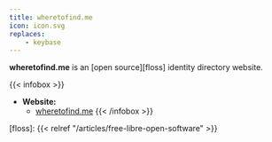 ```yaml
---
title: wheretofind.me
icon: icon.svg
replaces:
    - keybase
---
```


**wheretofind.me** is an [open source][floss] identity directory website. 

{{< infobox >}}
- **Website:**
    - [wheretofind.me](https://wheretofind.me/)
{{< /infobox >}}

[floss]: {{< relref "/articles/free-libre-open-software" >}}